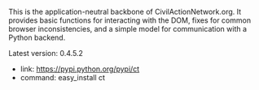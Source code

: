 This is the application-neutral backbone of CivilActionNetwork.org. It provides basic functions for interacting with the DOM, fixes for common browser inconsistencies, and a simple model for communication with a Python backend.

Latest version: 0.4.5.2
 - link: https://pypi.python.org/pypi/ct
 - command: easy_install ct